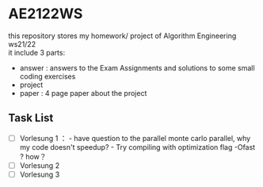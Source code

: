 # AE2122WS
this repository stores my homework/ project of Algorithm Engineering ws21/22 <br>
it include 3 parts:
  - answer  : answers to the Exam Assignments and solutions to some small coding exercises
  - project
  - paper   : 4 page paper about the project


## Task List
- [ ] Vorlesung 1 ： 
      - have question to the parallel monte carlo parallel, why my code doesn't speedup?
      - Try compiling with optimization flag -Ofast ? how？ 
- [ ] Vorlesung 2
- [ ] Vorlesung 3
